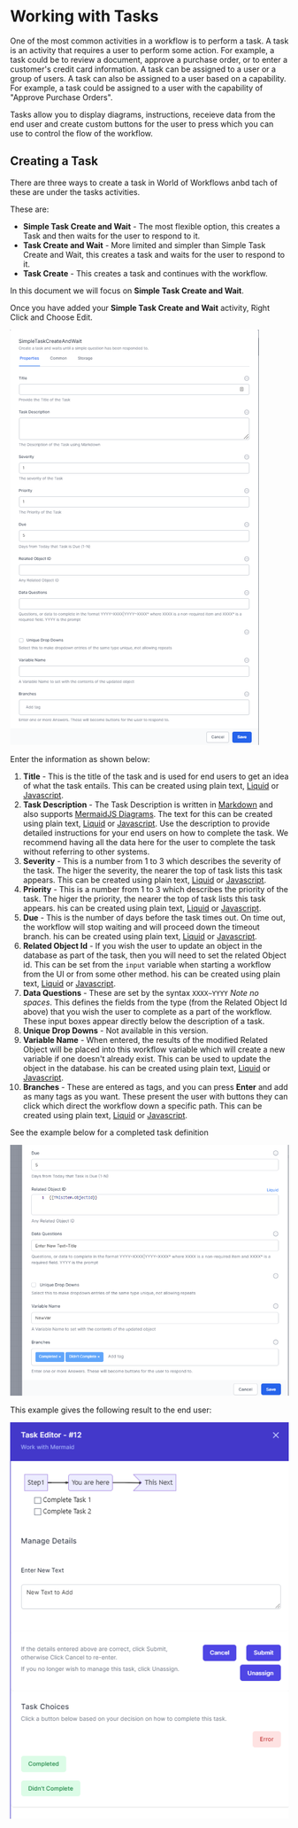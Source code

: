 # Working with Tasks

One of the most common activities in a workflow is to perform a task. A task is an activity that requires a user to perform some action. For example, a task could be to review a document, approve a purchase order, or to enter a customer's credit card information. A task can be assigned to a user or a group of users. A task can also be assigned to a user based on a capability. For example, a task could be assigned to a user with the capability of "Approve Purchase Orders".

Tasks allow you to display diagrams, instructions, receieve data from the end user and create custom buttons for the user to press which you can use to control the flow of the workflow.

## Creating a Task
There are three ways to create a task in World of Workflows anbd tach of these are under the tasks activities.

These are:

- **Simple Task Create and Wait** - The most flexible option, this creates a Task and then waits for the user to respond to it.
- **Task Create and Wait** - More limited and simpler than Simple Task Create and Wait, this creates a task and waits for the user to respond to it.
- **Task Create** - This creates a task and continues with the workflow.

In this document we will focus on **Simple Task Create and Wait**.

Once you have added your **Simple Task Create and Wait** activity, Right Click and Choose Edit.

![Simple Task Create and Wait Dialog](2023-02-16-15-07-12.png)

Enter the information as shown below:

1. **Title** - This is the title of the task and is used for end users to get an idea of what the task entails. This can be created using plain text, [Liquid](../liquid/README.md) or [Javascript](../javascript/README.md).
2. **Task Description** - The Task Description is written in [Markdown](../markdown-cheat-sheet.md) and also supports [MermaidJS Diagrams](../mermaid-cheat-sheet.md). The text for this can be created using plain text, [Liquid](../liquid/README.md) or [Javascript](../javascript/README.md). Use the description to provide detailed instructions for your end users on how to complete the task. We recommend having all the data here for the user to complete the task without referring to other systems.
3. **Severity** - This is a number from 1 to 3 which describes the severity of the task. The higer the severity, the nearer the top of task lists this task appears. This can be created using plain text, [Liquid](../liquid/README.md) or [Javascript](../javascript/README.md).
4. **Priority** - This is a number from 1 to 3 which describes the priority of the task. The higer the priority, the nearer the top of task lists this task appears. his can be created using plain text, [Liquid](../liquid/README.md) or [Javascript](../javascript/README.md).
5. **Due** - This is the number of days before the task times out. On time out, the workflow will stop waiting and will proceed down the timeout branch. his can be created using plain text, [Liquid](../liquid/README.md) or [Javascript](../javascript/README.md).
6. **Related Object Id** - If you wish the user to update an object in the database as part of the task, then you will need to set the related Object id. This can be set from the ```input``` variable when starting a workflow from the UI or from some other method. his can be created using plain text, [Liquid](../liquid/README.md) or [Javascript](../javascript/README.md).
7. **Data Questions** - These are set by the syntax ```XXXX~YYYY``` *Note no spaces*. This defines the fields from the type (from the Related Object Id above) that you wish the user to complete as a part of the workflow. These input boxes appear directly below the description of a task.
8. **Unique Drop Downs** - Not available in this version.
9. **Variable Name** - When entered, the results of the modified Related Object will be placed into this workflow variable which will create a new variable if one doesn't already exist. This can be used to update the object in the database. his can be created using plain text, [Liquid](../liquid/README.md) or [Javascript](../javascript/README.md).
10. **Branches** - These are entered as tags, and you can press **Enter** and add as many tags as you want. These present the user with buttons they can click which direct the workflow down a specific path. This can be created using plain text, [Liquid](../liquid/README.md) or [Javascript](../javascript/README.md).

See the example below for a completed task definition

![](2023-02-16-15-23-39.png)

This example gives the following result to the end user:

![](2023-02-16-15-27-44.png)
